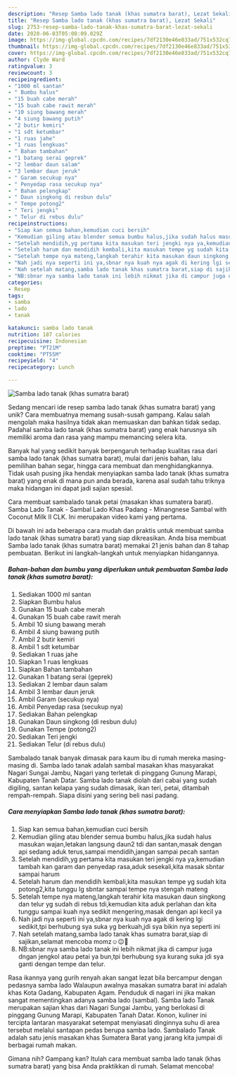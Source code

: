 ```yaml
---
description: "Resep Samba lado tanak (khas sumatra barat), Lezat Sekali"
title: "Resep Samba lado tanak (khas sumatra barat), Lezat Sekali"
slug: 2753-resep-samba-lado-tanak-khas-sumatra-barat-lezat-sekali
date: 2020-06-03T05:08:09.029Z
image: https://img-global.cpcdn.com/recipes/7df2130e46e833ad/751x532cq70/samba-lado-tanak-khas-sumatra-barat-foto-resep-utama.jpg
thumbnail: https://img-global.cpcdn.com/recipes/7df2130e46e833ad/751x532cq70/samba-lado-tanak-khas-sumatra-barat-foto-resep-utama.jpg
cover: https://img-global.cpcdn.com/recipes/7df2130e46e833ad/751x532cq70/samba-lado-tanak-khas-sumatra-barat-foto-resep-utama.jpg
author: Clyde Ward
ratingvalue: 3
reviewcount: 3
recipeingredient:
- "1000 ml santan"
- " Bumbu halus"
- "15 buah cabe merah"
- "15 buah cabe rawit merah"
- "10 siung bawang merah"
- "4 siung bawang putih"
- "2 butir kemiri"
- "1 sdt ketumbar"
- "1 ruas jahe"
- "1 ruas lengkuas"
- " Bahan tambahan"
- "1 batang serai geprek"
- "2 lembar daun salam"
- "3 lembar daun jeruk"
- " Garam secukup nya"
- " Penyedap rasa secukup nya"
- " Bahan pelengkap"
- " Daun singkong di resbun dulu"
- " Tempe potong2"
- " Teri jengki"
- " Telur di rebus dulu"
recipeinstructions:
- "Siap kan semua bahan,kemudian cuci bersih"
- "Kemudian giling atau blender semua bumbu halus,jika sudah halus masukan wajan,letakan langsung daun2 tdi dan santan,masak dengan api sedang aduk terus,sampai mendidih,jangan sampai pecah santan"
- "Setelah mendidih,yg pertama kita masukan teri jengki nya ya,kemudian tambah kan garam dan penyedap rasa,aduk sesekali,kita masak sbntar sampai harum"
- "Setelah harum dan mendidih kembali,kita masukan tempe yg sudah kita potong2,kita tunggu lg sbntar sampai tempe nya stengah mateng"
- "Setelah tempe nya mateng,langkah terahir kita masukan daun singkong dan telur yg sudah di rebus tdi,kemudian kita aduk perlahan dan kita tunggu sampai kuah nya sedikit mengering,masak dengan api kecil ya"
- "Nah jadi nya seperti ini ya,sbnar nya kuah nya agak di kering lgi sedikit,tpi berhubung sya suka yg berkuah,jdi sya bikin nya seperti ini"
- "Nah setelah matang,samba lado tanak khas sumatra barat,siap di sajikan,selamat mencoba momz☺️😉🙏"
- "NB:sbnar nya samba lado tanak ini lebih nikmat jika di campur juga dngan jengkol atau petai ya bun,tpi berhubung sya kurang suka jdi sya ganti dengan tempe dan telur."
categories:
- Resep
tags:
- samba
- lado
- tanak

katakunci: samba lado tanak 
nutrition: 187 calories
recipecuisine: Indonesian
preptime: "PT21M"
cooktime: "PT55M"
recipeyield: "4"
recipecategory: Lunch

---
```



![Samba lado tanak (khas sumatra barat)](https://img-global.cpcdn.com/recipes/7df2130e46e833ad/751x532cq70/samba-lado-tanak-khas-sumatra-barat-foto-resep-utama.jpg)

Sedang mencari ide resep samba lado tanak (khas sumatra barat) yang unik? Cara membuatnya memang susah-susah gampang. Kalau salah mengolah maka hasilnya tidak akan memuaskan dan bahkan tidak sedap. Padahal samba lado tanak (khas sumatra barat) yang enak harusnya sih memiliki aroma dan rasa yang mampu memancing selera kita.

Banyak hal yang sedikit banyak berpengaruh terhadap kualitas rasa dari samba lado tanak (khas sumatra barat), mulai dari jenis bahan, lalu pemilihan bahan segar, hingga cara membuat dan menghidangkannya. Tidak usah pusing jika hendak menyiapkan samba lado tanak (khas sumatra barat) yang enak di mana pun anda berada, karena asal sudah tahu triknya maka hidangan ini dapat jadi sajian spesial.

Cara membuat sambalado tanak petai (masakan khas sumatera barat). Samba Lado Tanak - Sambal Lado Khas Padang - Minangnese Sambal with Coconut Milk II CLK. Ini merupakan video kami yang pertama.


Di bawah ini ada beberapa cara mudah dan praktis untuk membuat samba lado tanak (khas sumatra barat) yang siap dikreasikan. Anda bisa membuat Samba lado tanak (khas sumatra barat) memakai 21 jenis bahan dan 8 tahap pembuatan. Berikut ini langkah-langkah untuk menyiapkan hidangannya.

<!--inarticleads1-->

##### Bahan-bahan dan bumbu yang diperlukan untuk pembuatan Samba lado tanak (khas sumatra barat):

1. Sediakan 1000 ml santan
1. Siapkan  Bumbu halus
1. Gunakan 15 buah cabe merah
1. Gunakan 15 buah cabe rawit merah
1. Ambil 10 siung bawang merah
1. Ambil 4 siung bawang putih
1. Ambil 2 butir kemiri
1. Ambil 1 sdt ketumbar
1. Sediakan 1 ruas jahe
1. Siapkan 1 ruas lengkuas
1. Siapkan  Bahan tambahan
1. Gunakan 1 batang serai (geprek)
1. Sediakan 2 lembar daun salam
1. Ambil 3 lembar daun jeruk
1. Ambil  Garam (secukup nya)
1. Ambil  Penyedap rasa (secukup nya)
1. Sediakan  Bahan pelengkap
1. Gunakan  Daun singkong (di resbun dulu)
1. Gunakan  Tempe (potong2)
1. Sediakan  Teri jengki
1. Sediakan  Telur (di rebus dulu)


Sambalado tanak banyak dimasak para kaum ibu di rumah mereka masing-masing di. Samba lado tanak adalah sambal masakan khas masyarakat Nagari Sungai Jambu, Nagari yang terletak di pinggang Gunung Marapi, Kabupaten Tanah Datar. Samba lado tanak diolah dari cabai yang sudah digiling, santan kelapa yang sudah dimasak, ikan teri, petai, ditambah rempah-rempah. Siapa disini yang sering beli nasi padang. 

<!--inarticleads2-->

##### Cara menyiapkan Samba lado tanak (khas sumatra barat):

1. Siap kan semua bahan,kemudian cuci bersih
1. Kemudian giling atau blender semua bumbu halus,jika sudah halus masukan wajan,letakan langsung daun2 tdi dan santan,masak dengan api sedang aduk terus,sampai mendidih,jangan sampai pecah santan
1. Setelah mendidih,yg pertama kita masukan teri jengki nya ya,kemudian tambah kan garam dan penyedap rasa,aduk sesekali,kita masak sbntar sampai harum
1. Setelah harum dan mendidih kembali,kita masukan tempe yg sudah kita potong2,kita tunggu lg sbntar sampai tempe nya stengah mateng
1. Setelah tempe nya mateng,langkah terahir kita masukan daun singkong dan telur yg sudah di rebus tdi,kemudian kita aduk perlahan dan kita tunggu sampai kuah nya sedikit mengering,masak dengan api kecil ya
1. Nah jadi nya seperti ini ya,sbnar nya kuah nya agak di kering lgi sedikit,tpi berhubung sya suka yg berkuah,jdi sya bikin nya seperti ini
1. Nah setelah matang,samba lado tanak khas sumatra barat,siap di sajikan,selamat mencoba momz☺️😉🙏
1. NB:sbnar nya samba lado tanak ini lebih nikmat jika di campur juga dngan jengkol atau petai ya bun,tpi berhubung sya kurang suka jdi sya ganti dengan tempe dan telur.


Rasa ikannya yang gurih renyah akan sangat lezat bila bercampur dengan pedasnya samba lado Walaupun awalnya masakan sumatra barat ini adalah khas Kota Gadang, Kabupaten Agam. Penduduk di nagari ini jika makan sangat mementingkan adanya samba lado (sambal). Samba lado Tanak merupakan sajian khas dari Nagari Sungai Jambu, yang berlokasi di pinggang Gunung Marapi, Kabupaten Tanah Datar. Konon, kuliner ini tercipta lantaran masyarakat setempat menyiasati dinginnya suhu di area tersebut melalui santapan pedas berupa samba lado. Sambalado Tanak adalah satu jenis masakan khas Sumatera Barat yang jarang kita jumpai di berbagai rumah makan. 

Gimana nih? Gampang kan? Itulah cara membuat samba lado tanak (khas sumatra barat) yang bisa Anda praktikkan di rumah. Selamat mencoba!
